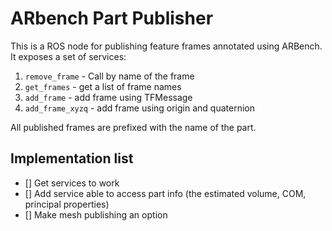 # ARbench Part Publisher
This is a ROS node for publishing feature frames annotated using ARBench. It exposes a set of services:

1. `remove_frame` - Call by name of the frame
2. `get_frames` - get a list of frame names
3. `add_frame` - add frame using TFMessage
4. `add_frame_xyzq` - add frame using origin and quaternion

All published frames are prefixed with the name of the part. 

## Implementation list
- [] Get services to work
- [] Add service able to access part info (the estimated volume, COM, principal properties)
- [] Make mesh publishing an option
